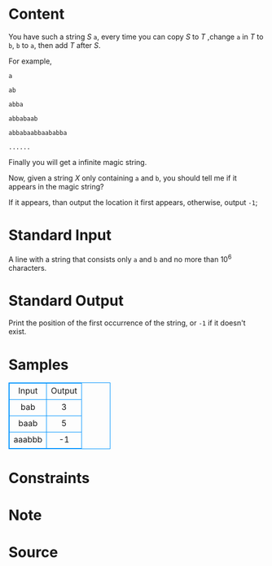 
# Content

You have such a string $S$ `a`, every time you can copy $S$ to $T$ ,change `a` in $T$ to `b`, `b` to `a`, then add $T$ after $S$.

For example,

`a`

`ab`

`abba`

`abbabaab`

`abbabaabbaababba`

`......`

Finally you will get a infinite magic string.

Now, given a string $X$ only containing `a` and `b`, you should tell me if it appears in the magic string?

If it appears, than output the location it first appears, otherwise, output `-1`;

# Standard Input

A line with a string that consists only `a` and `b` and no more than $10^6$ characters.

# Standard Output

Print the position of the first occurrence of the string, or `-1` if it doesn't exist.

# Samples

<style>
        table,table tr th, table tr td { border:1px solid #0094ff; }
        table { width: 200px; min-height: 25px; line-height: 25px; text-align: center; border-collapse: collapse;}   
    </style>
<table>
	<tr>
		<td>Input</td>
		<td>Output</td>
	</tr>
<tr><td>bab</td><td>3</td></tr><tr><td>baab</td><td>5</td></tr><tr><td>aaabbb</td><td>-1</td></tr></table>


# Constraints



# Note



# Source


